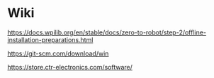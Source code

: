 # Wiki

https://docs.wpilib.org/en/stable/docs/zero-to-robot/step-2/offline-installation-preparations.html


https://git-scm.com/download/win

https://store.ctr-electronics.com/software/
